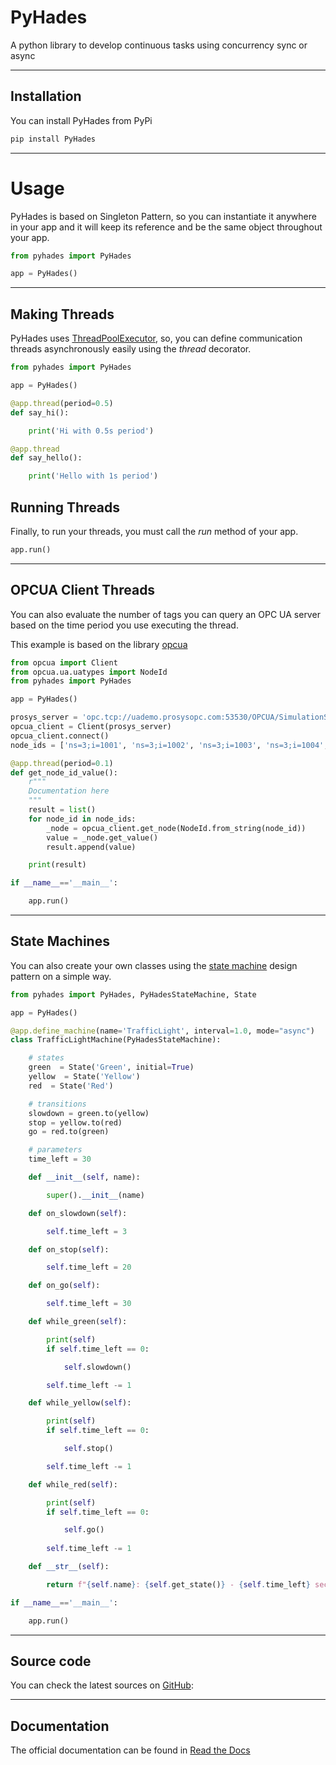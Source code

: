 # PyHades
A python library to develop continuous tasks using concurrency sync or async

___
## Installation
You can install PyHades from PyPi
```python
pip install PyHades
```
___
# Usage
PyHades is based on Singleton Pattern, so you can instantiate it anywhere in your app and it will keep its reference and be the same object throughout your app.

```python
from pyhades import PyHades

app = PyHades()
```
___
## Making Threads
PyHades uses [ThreadPoolExecutor](https://docs.python.org/3/library/concurrent.futures.html#concurrent.futures.ThreadPoolExecutor), so, you can define communication threads asynchronously easily using the *thread* decorator.

```python
from pyhades import PyHades

app = PyHades()

@app.thread(period=0.5)
def say_hi():

    print('Hi with 0.5s period')

@app.thread
def say_hello():

    print('Hello with 1s period')
```

## Running Threads
Finally, to run your threads, you must call the *run* method of your app.

```python
app.run()
```
___
## OPCUA Client Threads
You can also evaluate the number of tags you can query an OPC UA server based on the time period you use executing the thread.

This example is based on the library [opcua](https://pypi.org/project/opcua/)

```python
from opcua import Client
from opcua.ua.uatypes import NodeId
from pyhades import PyHades

app = PyHades()

prosys_server = 'opc.tcp://uademo.prosysopc.com:53530/OPCUA/SimulationServer'
opcua_client = Client(prosys_server)
opcua_client.connect()
node_ids = ['ns=3;i=1001', 'ns=3;i=1002', 'ns=3;i=1003', 'ns=3;i=1004', 'ns=3;i=1005', 'ns=3;i=1006']

@app.thread(period=0.1)
def get_node_id_value():
    r"""
    Documentation here
    """
    result = list()
    for node_id in node_ids:
        _node = opcua_client.get_node(NodeId.from_string(node_id))
        value = _node.get_value()
        result.append(value)

    print(result)

if __name__=='__main__':

    app.run()
```
___
## State Machines
You can also create your own classes using the [state machine](https://en.wikipedia.org/wiki/State_pattern#:~:text=The%20state%20pattern%20is%20a,concept%20of%20finite%2Dstate%20machines.) design pattern on a simple way.

```python
from pyhades import PyHades, PyHadesStateMachine, State

app = PyHades()

@app.define_machine(name='TrafficLight', interval=1.0, mode="async")
class TrafficLightMachine(PyHadesStateMachine):

    # states
    green  = State('Green', initial=True)
    yellow  = State('Yellow')
    red  = State('Red')

    # transitions
    slowdown = green.to(yellow)
    stop = yellow.to(red)
    go = red.to(green)

    # parameters
    time_left = 30

    def __init__(self, name):

        super().__init__(name)

    def on_slowdown(self):

        self.time_left = 3

    def on_stop(self):

        self.time_left = 20

    def on_go(self):

        self.time_left = 30

    def while_green(self):

        print(self)
        if self.time_left == 0:

            self.slowdown()

        self.time_left -= 1

    def while_yellow(self):

        print(self)
        if self.time_left == 0:

            self.stop()

        self.time_left -= 1

    def while_red(self):

        print(self)
        if self.time_left == 0:

            self.go()
        
        self.time_left -= 1

    def __str__(self):

        return f"{self.name}: {self.get_state()} - {self.time_left} second left."

if __name__=='__main__':

    app.run()
```
___
## Source code

You can check the latest sources on [GitHub](https://github.com/know-ai/hades):

___
## Documentation

The official documentation can be found in [Read the Docs](https://pyhades.readthedocs.io/en/latest/)